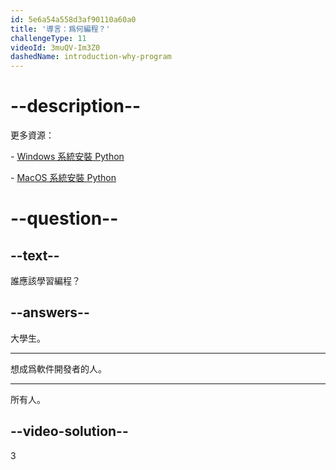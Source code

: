 ```yaml
---
id: 5e6a54a558d3af90110a60a0
title: '導言：爲何編程？'
challengeType: 11
videoId: 3muQV-Im3Z0
dashedName: introduction-why-program
---
```


# --description--

更多資源：

\- [Windows 系統安裝 Python](https://youtu.be/F7mtLrYzZP8)

\- [MacOS 系統安裝 Python](https://youtu.be/wfLnZP-4sZw)

# --question--

## --text--

誰應該學習編程？

## --answers--

大學生。

---

想成爲軟件開發者的人。

---

所有人。

## --video-solution--

3

